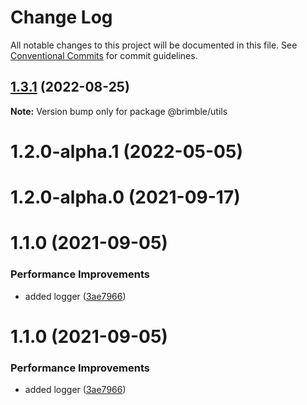 # Change Log

All notable changes to this project will be documented in this file.
See [Conventional Commits](https://conventionalcommits.org) for commit guidelines.

## [1.3.1](https://github.com/brimblehq/brimble/compare/@brimble/utils@1.3.0...@brimble/utils@1.3.1) (2022-08-25)

**Note:** Version bump only for package @brimble/utils





# 1.2.0-alpha.1 (2022-05-05)

# 1.2.0-alpha.0 (2021-09-17)

# 1.1.0 (2021-09-05)

### Performance Improvements

- added logger ([3ae7966](https://github.com/brimblehq/brimble/commit/3ae7966c27667323bfdb2f8bb7ceeb6cd7cc373e))

# 1.1.0 (2021-09-05)

### Performance Improvements

- added logger ([3ae7966](https://github.com/brimblehq/brimble/commit/3ae7966c27667323bfdb2f8bb7ceeb6cd7cc373e))
